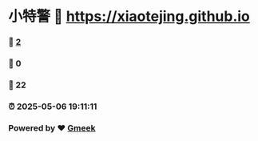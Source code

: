 # 小特警 :link: https://xiaotejing.github.io 
### :page_facing_up: [2](https://xiaotejing.github.io/tag.html) 
### :speech_balloon: 0 
### :hibiscus: 22 
### :alarm_clock: 2025-05-06 19:11:11 
### Powered by :heart: [Gmeek](https://github.com/Meekdai/Gmeek)
